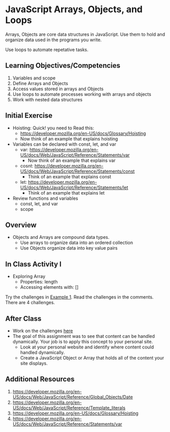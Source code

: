 # JavaScript Arrays, Objects, and Loops

Arrays, Objects are core data structures in JavaScript. 
Use them to hold and organize data used in the programs 
you write. 

Use loops to automate repetative tasks. 

## Learning Objectives/Competencies

1. Variables and scope
1. Define Arrays and Objects
1. Access values stored in arrays and Objects
1. Use loops to automate processes working with arrays and objects
1. Work with nested data structures

## Initial Exercise

- Hoisting: Quick! you need to Read this: 
  - https://developer.mozilla.org/en-US/docs/Glossary/Hoisting
  - Now think of an example that explains hoisting
- Variables can be declared with const, let, and var
  - var: https://developer.mozilla.org/en-US/docs/Web/JavaScript/Reference/Statements/var
    - Now think of an example that explains var
  - cosnt: https://developer.mozilla.org/en-US/docs/Web/JavaScript/Reference/Statements/const
    - Think of an example that explains const
  - let: https://developer.mozilla.org/en-US/docs/Web/JavaScript/Reference/Statements/let
    - Think of an example that explains let
- Review functions and variables
  - const, let, and var
  - scope

## Overview 

- Objects and Arrays are compound data types. 
  - Use arrays to organize data into an ordered collection
  - Use Objects organize data into key value pairs

## In Class Activity I

- Exploring Array 
  - Properties: length
  - Accessing elements with: []
  
Try the challenges in [Example 1](example-1). Read the challenges in the comments. There are 4 challenges. 

## After Class

- Work on the challenges [here](challenges.md)
- The goal of this assignment was to see that content can be handled
dynamically. Your job is to apply this concept to your personal site. 
  - Look at your personal website and identify where content 
could handled dynamically.
  - Create a JavaScript Object or Array that holds all of the content
  your site displays.

## Additional Resources

1. https://developer.mozilla.org/en-US/docs/Web/JavaScript/Reference/Global_Objects/Date
1. https://developer.mozilla.org/en-US/docs/Web/JavaScript/Reference/Template_literals
1. https://developer.mozilla.org/en-US/docs/Glossary/Hoisting
1. https://developer.mozilla.org/en-US/docs/Web/JavaScript/Reference/Statements/var
